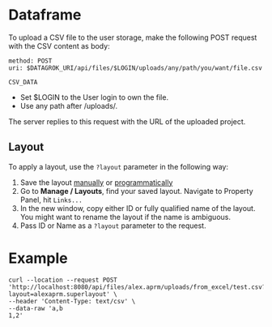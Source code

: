 <!-- TITLE: Upload data -->
<!-- SUBTITLE: -->

# Dataframe

To upload a CSV file to the user storage, make the following POST request with the CSV content as body:

```http request
method: POST
uri: $DATAGROK_URI/api/files/$LOGIN/uploads/any/path/you/want/file.csv

CSV_DATA
```

* Set $LOGIN to the User login to own the file.
* Use any path after /uploads/.
 
The server replies to this request with the URL of the uploaded project.

## Layout

To apply a layout, use the `?layout` parameter in the following way:

1. Save the layout [manually](../../overview/table-view.md) or [programmatically](layouts.md)
2. Go to **Manage / Layouts**, find your saved layout. Navigate to Property Panel, hit `Links...`
3. In the new window, copy either ID or fully qualified name of the layout. You might want to rename the layout
   if the name is ambiguous. 
5. Pass ID or Name as a `?layout` parameter to the request.

# Example

```curl
curl --location --request POST 'http://localhost:8080/api/files/alex.aprm/uploads/from_excel/test.csv?layout=alexaprm.superlayout' \
--header 'Content-Type: text/csv' \
--data-raw 'a,b
1,2'
```
